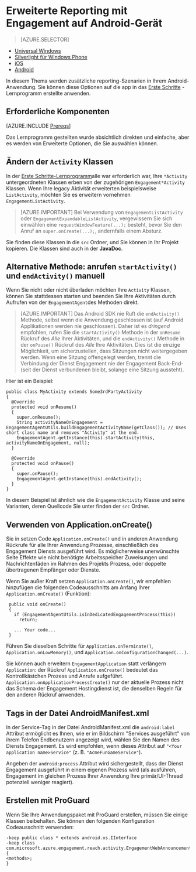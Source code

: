 <properties
    pageTitle="Erweiterte Optionen für Azure Mobile Engagement Android SDK"
    description="Beschreibt, wie Sie erweiterte reporting an Analytics Azure Mobile Engagement Android SDK erfassen führen"
    services="mobile-engagement"
    documentationCenter="mobile"
    authors="piyushjo"
    manager="erikre"
    editor="" />

<tags
    ms.service="mobile-engagement"
    ms.workload="mobile"
    ms.tgt_pltfrm="mobile-android"
    ms.devlang="Java"
    ms.topic="article"
    ms.date="08/10/2016"
    ms.author="piyushjo;ricksal" />

# <a name="advanced-reporting-with-engagement-on-android"></a>Erweiterte Reporting mit Engagement auf Android-Gerät

> [AZURE.SELECTOR]
- [Universal Windows](mobile-engagement-windows-store-integrate-engagement.md)
- [Silverlight für Windows Phone](mobile-engagement-windows-phone-integrate-engagement.md)
- [iOS](mobile-engagement-ios-integrate-engagement.md)
- [Android](mobile-engagement-android-advanced-reporting.md)

In diesem Thema werden zusätzliche reporting-Szenarien in Ihrem Android-Anwendung. Sie können diese Optionen auf die app in das [Erste Schritte](mobile-engagement-android-get-started.md) -Lernprogramm erstellte anwenden.

## <a name="prerequisites"></a>Erforderliche Komponenten

[AZURE.INCLUDE [Prereqs](../../includes/mobile-engagement-android-prereqs.md)]

Das Lernprogramm gestellten wurde absichtlich direkten und einfache, aber es werden von Erweiterte Optionen, die Sie auswählen können.

## <a name="modifying-your-activity-classes"></a>Ändern der `Activity` Klassen

In der [Erste Schritte-Lernprogramm](mobile-engagement-android-get-started.md)alle war erforderlich war, Ihre `*Activity` untergeordneten Klassen erben von der zugehörigen `Engagement*Activity` Klassen. Wenn Ihre legacy Aktivität erweiterten beispielsweise `ListActivity`, möchten Sie es erweitern vornehmen `EngagementListActivity`.

> [AZURE.IMPORTANT] Bei Verwendung von `EngagementListActivity` oder `EngagementExpandableListActivity`, vergewissern Sie sich einwählen eine `requestWindowFeature(...);` besteht, bevor Sie den Anruf an `super.onCreate(...);`, andernfalls einem Absturz.

Sie finden diese Klassen in die `src` Ordner, und Sie können in Ihr Projekt kopieren. Die Klassen sind auch in der **JavaDoc**.

## <a name="alternate-method-call-startactivity-and-endactivity-manually"></a>Alternative Methode: anrufen `startActivity()` und `endActivity()` manuell

Wenn Sie nicht oder nicht überladen möchten Ihre `Activity` Klassen, können Sie stattdessen starten und beenden Sie Ihre Aktivitäten durch Aufrufen von der `EngagementAgent`des Methoden direkt.

> [AZURE.IMPORTANT] Das Android SDK nie Ruft die `endActivity()` Methode, selbst wenn die Anwendung geschlossen ist (auf Android Applikationen werden nie geschlossen). Daher ist es *dringend* empfohlen, rufen Sie die `startActivity()` Methode in der `onResume` Rückruf des *Alle* Ihrer Aktivitäten, und die `endActivity()` Methode in der `onPause()` Rückruf des *Alle* Ihre Aktivitäten. Dies ist die einzige Möglichkeit, um sicherzustellen, dass Sitzungen nicht weitergegeben werden. Wenn eine Sitzung offengelegt werden, trennt die Verbindung der Dienst Engagement nie der Engagement Back-End-(seit der Dienst verbundenen bleibt, solange eine Sitzung aussteht).

Hier ist ein Beispiel:

    public class MyActivity extends Some3rdPartyActivity
    {
      @Override
      protected void onResume()
      {
        super.onResume();
        String activityNameOnEngagement = EngagementAgentUtils.buildEngagementActivityName(getClass()); // Uses short class name and removes "Activity" at the end.
        EngagementAgent.getInstance(this).startActivity(this, activityNameOnEngagement, null);
      }

      @Override
      protected void onPause()
      {
        super.onPause();
        EngagementAgent.getInstance(this).endActivity();
      }
    }

In diesem Beispiel ist ähnlich wie die `EngagementActivity` Klasse und seine Varianten, deren Quellcode Sie unter finden der `src` Ordner.

## <a name="using-applicationoncreate"></a>Verwenden von Application.onCreate()

Sie in setzen Code `Application.onCreate()` und in anderen Anwendung Rückrufe für alle Ihrer Anwendung Prozesse, einschließlich des Engagement Diensts ausgeführt wird. Es möglicherweise unerwünschte Seite Effekte wie nicht benötigte Arbeitsspeicher Zuweisungen und Nachrichtenfäden im Rahmen des Projekts Prozess, oder doppelte übertragenen Empfänger oder Dienste.

Wenn Sie außer Kraft setzen `Application.onCreate()`, wir empfehlen hinzufügen die folgenden Codeausschnitts am Anfang Ihrer `Application.onCreate()` (Funktion):

     public void onCreate()
     {
       if (EngagementAgentUtils.isInDedicatedEngagementProcess(this))
         return;

       ... Your code...
     }

Führen Sie dieselben Schritte für `Application.onTerminate()`, `Application.onLowMemory()`, und `Application.onConfigurationChanged(...)`.

Sie können auch erweitern `EngagementApplication` statt verlängern `Application`: der Rückruf `Application.onCreate()` bedeutet das Kontrollkästchen Prozess und Anrufe aufgeführt. `Application.onApplicationProcessCreate()` nur der aktuelle Prozess nicht das Schema der Engagement Hostingdienst ist, die denselben Regeln für den anderen Rückruf anwenden.

## <a name="tags-in-the-androidmanifestxml-file"></a>Tags in der Datei AndroidManifest.xml

In der Service-Tag in der Datei AndroidManifest.xml die `android:label` Attribut ermöglicht es Ihnen, wie er im Bildschirm "Services ausgeführt" von ihrem Telefon Endbenutzern angezeigt wird, wählen Sie den Namen des Diensts Engagement. Es wird empfohlen, wenn dieses Attribut auf `"<Your application name>Service"` (z. B. `"AcmeFunGameService"`).

Angeben der `android:process` Attribut wird sichergestellt, dass der Dienst Engagement ausgeführt in einem eigenen Prozess wird (als ausführen, Engagement im gleichen Prozess Ihrer Anwendung Ihre primär/UI-Thread potenziell weniger reagiert).

## <a name="building-with-proguard"></a>Erstellen mit ProGuard

Wenn Sie Ihre Anwendungspaket mit ProGuard erstellen, müssen Sie einige Klassen beibehalten. Sie können den folgenden Konfiguration Codeausschnitt verwenden:

    -keep public class * extends android.os.IInterface
    -keep class com.microsoft.azure.engagement.reach.activity.EngagementWebAnnouncementActivity$EngagementReachContentJS {
    <methods>;
    }
